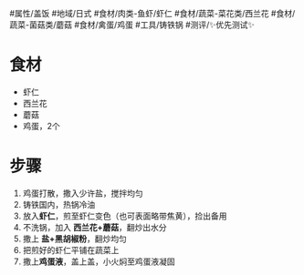 #属性/盖饭 
#地域/日式 
#食材/肉类-鱼虾/虾仁 #食材/蔬菜-菜花类/西兰花 #食材/蔬菜-菌菇类/蘑菇 #食材/禽蛋/鸡蛋 
#工具/铸铁锅 
#测评/✨优先测试✨ 

# 食材
- 虾仁
- 西兰花
- 蘑菇
- 鸡蛋，2个

# 步骤
1. 鸡蛋打散，撒入少许盐，搅拌均匀
2. 铸铁国内，热锅冷油
3. 放入**虾仁**，煎至虾仁变色（也可表面略带焦黄），捡出备用
4. 不洗锅，加入 **西兰花+蘑菇**，翻炒出水分
5. 撒上 **盐+黑胡椒粉**，翻炒均匀
6. 把煎好的虾仁平铺在蔬菜上
7. 撒上**鸡蛋液**，盖上盖，小火焖至鸡蛋液凝固